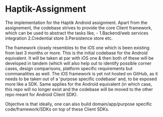 # Haptik-Assignment
The implementation for the Haptik Android assignment.
Apart from the assignement, the codebase strives to provide the core Client framework, which can be used to abstract the tasks
like, -
1.Backend/web services integration
2.Credential store
3.Persistence store etc.

The framework closely resembles to the iOS one which is been existing from last 3 months or more. This is the initial codebase for
the Android equivalent. It will be taken at par with iOS one & then both of these will be developed in tandem (which will also help
out to identify possible corner cases, design comparisons, platform specific requirements but commanalities as well.
The iOS framework is yet not hosted on GitHub, as it needs to be taken out of a 'purpose specific codebase' and, to be exposed
more like a SDK. Same applies for the Android equivalent (in which case, this repo will no longer exist and the codebase will be
moved to the other repo meant for Android Client SDK).

Objective is that ideally, one can also build domain/app/purpose specific code/framework/SDKs on top of these Client SDKs.

